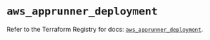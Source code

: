 # `aws_apprunner_deployment`

Refer to the Terraform Registry for docs: [`aws_apprunner_deployment`](https://registry.terraform.io/providers/hashicorp/aws/6.16.0/docs/resources/apprunner_deployment).
